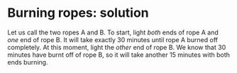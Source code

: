 # Burning ropes: solution

Let us call the two ropes A and B. To start, light *both* ends of rope A and
*one* end of rope B. It will take exactly 30 minutes until rope A burned off
completely. At this moment, light the *other* end of rope B. We know that 30
minutes have burnt off of rope B, so it will take another 15 minutes with both
ends burning.
